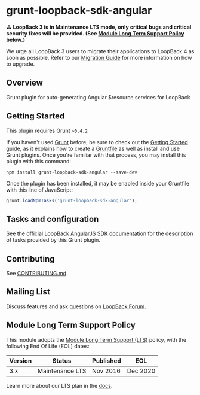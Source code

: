 # grunt-loopback-sdk-angular

**⚠️ LoopBack 3 is in Maintenance LTS mode, only critical bugs and critical
security fixes will be provided. (See
[Module Long Term Support Policy](#module-long-term-support-policy) below.)**

We urge all LoopBack 3 users to migrate their applications to LoopBack 4 as
soon as possible. Refer to our
[Migration Guide](https://loopback.io/doc/en/lb4/migration-overview.html)
for more information on how to upgrade.

## Overview

Grunt plugin for auto-generating Angular $resource services for LoopBack

## Getting Started
This plugin requires Grunt `~0.4.2`

If you haven't used [Grunt](http://gruntjs.com/) before,
be sure to check out the [Getting Started](http://gruntjs.com/getting-started)
guide, as it explains how to create
a [Gruntfile](http://gruntjs.com/sample-gruntfile) as well as install and
use Grunt plugins. Once you're familiar with that process, you may install
this plugin with this command:

```shell
npm install grunt-loopback-sdk-angular --save-dev
```

Once the plugin has been installed, it may be enabled inside your Gruntfile
with this line of JavaScript:

```js
grunt.loadNpmTasks('grunt-loopback-sdk-angular');
```

## Tasks and configuration

See the official
[LoopBack AngularJS SDK documentation](http://docs.strongloop.com/display/LB/AngularJS+JavaScript+SDK#AngularJSJavaScriptSDK-Gruntplugin)
for the description of tasks provided by this Grunt plugin.

## Contributing

See [CONTRIBUTING.md](CONTRIBUTING.md)

## Mailing List

Discuss features and ask questions on [LoopBack Forum](https://groups.google.com/forum/#!forum/loopbackjs).

## Module Long Term Support Policy

This module adopts the [Module Long Term Support (LTS)](http://github.com/CloudNativeJS/ModuleLTS) policy, with the following End Of Life (EOL) dates:

| Version | Status          | Published | EOL      |
| ------- | --------------- | --------- | -------- |
| 3.x     | Maintenance LTS | Nov 2016  | Dec 2020 |

Learn more about our LTS plan in the [docs](https://loopback.io/doc/en/contrib/Long-term-support.html).
